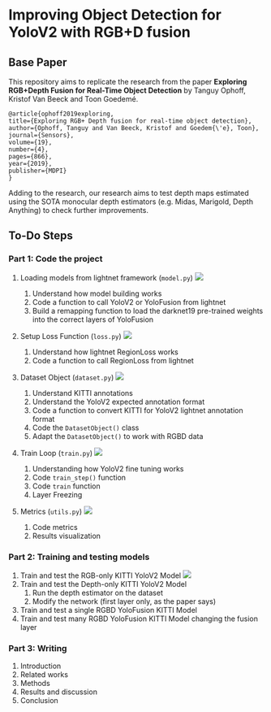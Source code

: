 # Improving Object Detection for YoloV2 with RGB+D fusion

## Base Paper

This repository aims to replicate the research from the paper **Exploring RGB+Depth Fusion for Real-Time
Object Detection** by Tanguy Ophoff, Kristof Van Beeck and Toon Goedemé. 

    @article{ophoff2019exploring,
    title={Exploring RGB+ Depth fusion for real-time object detection},
    author={Ophoff, Tanguy and Van Beeck, Kristof and Goedem{\'e}, Toon},
    journal={Sensors},
    volume={19},
    number={4},
    pages={866},
    year={2019},
    publisher={MDPI}
    }

Adding to the research, our research aims to test depth maps estimated using the SOTA monocular depth estimators (e.g. Midas, Marigold, Depth Anything) to check further improvements. 

## To-Do Steps


### Part 1: Code the project

1. Loading models from lightnet framework (`model.py`) ![](https://geps.dev/progress/80) 
    1. Understand how model building works
    2. Code a function to call YoloV2 or YoloFusion from lightnet
    3. Build a remapping function to load the darknet19 pre-trained weights into the correct layers of YoloFusion

2. Setup Loss Function (`loss.py`) ![](https://geps.dev/progress/100) 
    1. Understand how lightnet RegionLoss works
    2. Code a function to call RegionLoss from lightnet

3. Dataset Object (`dataset.py`) ![](https://geps.dev/progress/80) 
    1. Understand KITTI annotations
    2. Understand the YoloV2 expected annotation format
    3. Code a function to convert KITTI for YoloV2 lightnet annotation format
    4. Code the `DatasetObject()` class
    5. Adapt the `DatasetObject()` to work with RGBD data

4. Train Loop (`train.py`) ![](https://geps.dev/progress/50) 
    1. Understanding how YoloV2 fine tuning works
    2. Code `train_step()` function
    3. Code `train` function 
    4. Layer Freezing

5. Metrics (`utils.py`) ![](https://geps.dev/progress/0) 
    1. Code metrics
    2. Results visualization


### Part 2: Training and testing models

1. Train and test the RGB-only KITTI YoloV2 Model ![](https://geps.dev/progress/30) 
2. Train and test the Depth-only KITTI YoloV2 Model
   1. Run the depth estimator on the dataset
   2. Modify the network (first layer only, as the paper says)
3. Train and test a single RGBD YoloFusion KITTI Model
4. Train and test many RGBD YoloFusion KITTI Model changing the fusion layer
   
### Part 3: Writing

1. Introduction
2. Related works
3. Methods
4. Results and discussion
5. Conclusion
   

